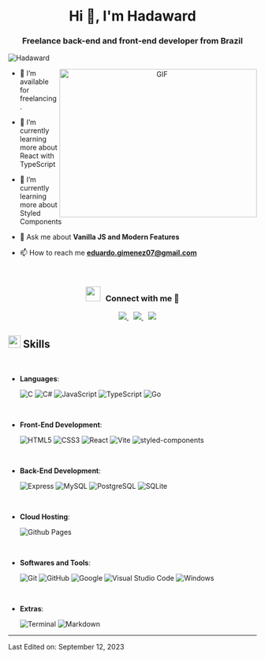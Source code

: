 <h1 align="center">Hi 👋, I'm Hadaward</h1>
<h3 align="center">Freelance back-end and front-end developer from Brazil</h3>

<p align="left"> <img src="https://komarev.com/ghpvc/?username=Hadaward&label=Profile%20views&color=0e75b6&style=flat" alt="Hadaward" /> </p>

<a target="_blank" align="center">
  <img align="right" top="500" height="300" width="400" alt="GIF" src="https://media.giphy.com/media/SWoSkN6DxTszqIKEqv/giphy.gif">
</a>


- 🤝 I’m available for freelancing.

- 🌱 I’m currently learning more about React with TypeScript
  
- 🌱 I’m currently learning more about Styled Components

- 💬 Ask me about **Vanilla JS and Modern Features**

- 📫 How to reach me **eduardo.gimenez07@gmail.com**

<br/>
<h3 align="center" > <img src="https://media.giphy.com/media/iY8CRBdQXODJSCERIr/giphy.gif" width="30" height="30" style="margin-right: 10px;">Connect with me 🤝 </h3>

<p align="center">

 <div align="center"  class="icons-social" style="margin-left: 10px;">
        <a style="margin-left: 10px;" target="_blank" href="https://github.com/Hadaward">
		<img src="https://img.icons8.com/doodle/40/000000/github--v1.png">
	</a>
	<a style="margin-left: 10px;" target="_blank" href="https://discord.com/users/265937132886032407">
		<img src="https://img.icons8.com/doodle/40/000000/discord--v2.png">
	</a>
        <a style="margin-left: 10px;" target="_blank" href="https://instagram.com/eduardo.gimenez07">
			<img src="https://img.icons8.com/doodle/40/000000/instagram-new--v2.png">
	</a>
      </div>

</p>

## <img src="https://media2.giphy.com/media/QssGEmpkyEOhBCb7e1/giphy.gif?cid=ecf05e47a0n3gi1bfqntqmob8g9aid1oyj2wr3ds3mg700bl&rid=giphy.gif" width ="25"><b> Skills</b>
<br>

<p align="center">

- **Languages**:
    
    ![C](https://img.shields.io/badge/C%20-%232370ED.svg?style=for-the-badge&logo=c&logoColor=white)
    ![C#](https://img.shields.io/badge/C%20Sharp-%2300599C.svg?style=for-the-badge&logo=csharp%2B%2B&logoColor=white)
    ![JavaScript](https://img.shields.io/badge/JavaScript%20-%23F7DF1E.svg?style=for-the-badge&logo=javascript&logoColor=black)
    ![TypeScript](https://img.shields.io/badge/TypeScript-3178C6?logo=typescript&logoColor=fff&style=for-the-badge)
    ![Go](https://img.shields.io/badge/Go-00ADD8?logo=go&logoColor=fff&style=for-the-badge)

<br>   
    
- **Front-End Development**:

   ![HTML5](https://img.shields.io/badge/HTML5%20-%23E34F26.svg?style=for-the-badge&logo=html5&logoColor=white)
   ![CSS3](https://img.shields.io/badge/CSS%20-%231572B6.svg?style=for-the-badge&logo=css3&logoColor=white)
   ![React](https://img.shields.io/badge/React-61DAFB?logo=react&logoColor=000&style=for-the-badge)
   ![Vite](https://img.shields.io/badge/Vite-646CFF?logo=vite&logoColor=fff&style=for-the-badge)
   ![styled-components](https://img.shields.io/badge/styled--components-DB7093?logo=styledcomponents&logoColor=fff&style=for-the-badge)
  
<br>   
    
- **Back-End Development**:

   ![Express](https://img.shields.io/badge/Express-000?logo=express&logoColor=fff&style=for-the-badge)
   ![MySQL](https://img.shields.io/badge/MySQL-4479A1?logo=mysql&logoColor=fff&style=for-the-badge)
   ![PostgreSQL](https://img.shields.io/badge/PostgreSQL-4169E1?logo=postgresql&logoColor=fff&style=for-the-badge)
   ![SQLite](https://img.shields.io/badge/SQLite-003B57?logo=sqlite&logoColor=fff&style=for-the-badge)
  
<br>

- **Cloud Hosting**:

    ![Github Pages](https://img.shields.io/badge/GitHub%20Pages-%23327FC7.svg?style=for-the-badge&logo=github&logoColor=white)
    
<br>

- **Softwares and Tools**:

    ![Git](https://img.shields.io/badge/git-%23F05033.svg?style=for-the-badge&logo=git&logoColor=white)
    ![GitHub](https://img.shields.io/badge/github-%23121011.svg?style=for-the-badge&logo=github&logoColor=white)
    ![Google](https://img.shields.io/badge/google-%234285F4.svg?style=for-the-badge&logo=google&logoColor=white)
    ![Visual Studio Code](https://img.shields.io/badge/Visual%20Studio%20Code-0078d7.svg?style=for-the-badge&logo=visual-studio-code&logoColor=white)
    ![Windows](https://img.shields.io/badge/Windows-FCC624?style=for-the-badge&logo=windows&logoColor=black) 

<br>

- **Extras**:

    ![Terminal](https://img.shields.io/badge/Terminal-%23054020?style=for-the-badge&logo=gnu-bash&logoColor=white)
    ![Markdown](https://img.shields.io/badge/markdown-%23000000.svg?style=for-the-badge&logo=markdown&logoColor=white)   


</p>

---
Last Edited on: September 12, 2023
